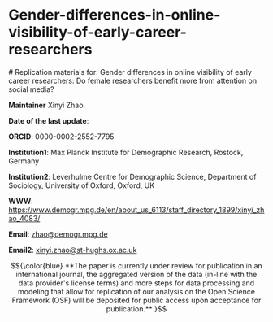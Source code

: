 # Gender-differences-in-online-visibility-of-early-career-researchers
﻿# Replication materials for: Gender differences in online visibility of early career researchers: Do female researchers benefit more from attention on social media? 
 
**Maintainer** Xinyi Zhao.

**Date of the last update**: 

**ORCID**: 0000-0002-2552-7795

**Institution1**: Max Planck Institute for Demographic Research, Rostock, Germany

**Institution2**: Leverhulme Centre for Demographic Science, Department of Sociology, University of Oxford, Oxford, UK

**WWW**: https://www.demogr.mpg.de/en/about_us_6113/staff_directory_1899/xinyi_zhao_4083/

**Email**: zhao@demogr.mpg.de

**Email2**: xinyi.zhao@st-hughs.ox.ac.uk

$${\color{blue} **The paper is currently under review for publication in an international journal, the aggregated version of the data (in-line with the data provider's license terms) and more steps for data processing and modeling that allow for replication of our analysis on the Open Science Framework (OSF) will be deposited for public access upon acceptance for publication.** }$$
